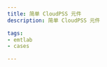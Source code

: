 ```yaml
---
title: 简单 CloudPSS 元件
description: 简单 CloudPSS 元件

tags:
- emtlab
- cases

---
```


<!-- import DocCardList from '@theme/DocCardList';

<DocCardList /> -->